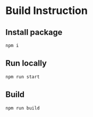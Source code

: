 # Build Instruction

## Install package
```npm i```

## Run locally
```npm run start```

## Build
```npm run build```